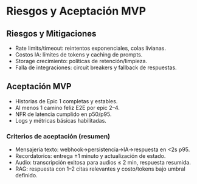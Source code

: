 # Riesgos y Aceptación MVP

## Riesgos y Mitigaciones
- Rate limits/timeout: reintentos exponenciales, colas livianas.
- Costos IA: límites de tokens y caching de prompts.
- Storage crecimiento: políticas de retención/limpieza.
- Falla de integraciones: circuit breakers y fallback de respuestas.

## Aceptación MVP
- Historias de Epic 1 completas y estables.
- Al menos 1 camino feliz E2E por epic 2–4.
- NFR de latencia cumplido en p50/p95.
- Logs y métricas básicas habilitadas.

### Criterios de aceptación (resumen)
- Mensajería texto: webhook→persistencia→IA→respuesta en <2s p95.
- Recordatorios: entrega ±1 minuto y actualización de estado.
- Audio: transcripción exitosa para audios ≤ 2 min, respuesta resumida.
- RAG: respuesta con 1–2 citas relevantes y costo/tokens bajo umbral definido.
